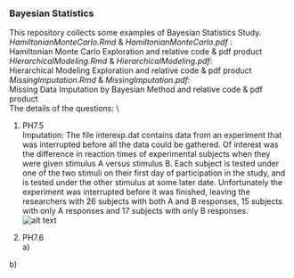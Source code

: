 ### Bayesian Statistics
This repository collects some examples of Bayesian Statistics Study. \
*HamiltonianMonteCarlo.Rmd* & *HamiltonianMonteCarlo.pdf* : \
Hamiltonian Monte Carlo Exploration and relative code & pdf product \
*HierarchicalModeling.Rmd* & *HierarchicalModeling.pdf*: \
Hierarchical Modeling Exploration and relative code & pdf product \
*MissingImputation.Rmd* & *MissingImputation.pdf*: \
Missing Data Imputation by Bayesian Method and relative code & pdf product \
The details of the questions: \
1. PH7.5 \
Imputation: The file interexp.dat contains data from an experiment that was interrupted before all the data could be gathered. Of interest was the difference in reaction times of experimental subjects when they were given stimulus A versus stimulus B. Each subject is tested under one of the two stimuli on their first day of participation in the study, and is tested under the other stimulus at some later date. Unfortunately the experiment was interrupted before it was finished, leaving the researchers with 26 subjects with both A and B responses, 15 subjects with only A responses and 17 subjects with only B responses. \
![alt text](C:\Users\xiaoy\OneDrive\Desktop\ph7.5.png)

2. PH7.6 \
a)

b)

